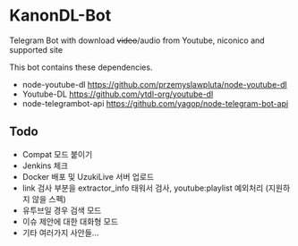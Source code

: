 # KanonDL-Bot

Telegram Bot with download ~~video~~/audio from Youtube, niconico and supported site

This bot contains these dependencies.

* node-youtube-dl https://github.com/przemyslawpluta/node-youtube-dl
* Youtube-DL https://github.com/ytdl-org/youtube-dl
* node-telegrambot-api https://github.com/yagop/node-telegram-bot-api

## Todo
* Compat 모드 붙이기
* Jenkins 체크
* Docker 배포 및 UzukiLive 서버 업로드
* link 검사 부분을 extractor_info 태워서 검사, youtube:playlist 예외처리 (지원하지 않을 스펙)
* 유투브일 경우 검색 모드
* 이슈 제안에 대한 대화형 모드
* 기타 여러가지 사안들...